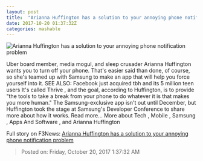 ```yaml
---
layout: post
title:  "Arianna Huffington has a solution to your annoying phone notification problem"
date: 2017-10-20 01:37:32Z
categories: mashable
---
```


![Arianna Huffington has a solution to your annoying phone notification problem](https://i.amz.mshcdn.com/yJqWfW7jv8LqPVKCdyY2CUcXqzg=/1200x630/2017%2F10%2F20%2F8f%2F569666cbbeaf443687cac7dca0323ef9.7e981.jpg)

Uber board member, media mogul, and sleep crusader Arianna Huffington wants you to turn off your phone. That's easier said than done, of course, so she's teamed up with Samsung to make an app that will help you force yourself into it. SEE ALSO: Facebook just acquired tbh and its 5 million teen users It's called Thrive , and the goal, according to Huffington, is to provide "the tools to take a break from your phone to do whatever it is that makes you more human." The Samsung-exclusive app isn't out until December, but Huffington took the stage at Samsung's Developer Conference to share more about how it works. Read more... More about Tech , Mobile , Samsung , Apps And Software , and Arianna Huffington


Full story on F3News: [Arianna Huffington has a solution to your annoying phone notification problem](http://www.f3nws.com/n/pNDqBF)

> Posted on: Friday, October 20, 2017 1:37:32 AM
